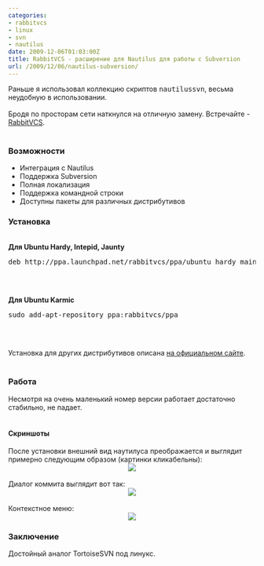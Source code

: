 ```yaml
---
categories:
- rabbitvcs
- linux
- svn
- nautilus
date: 2009-12-06T01:03:00Z
title: RabbitVCS - расширение для Nautilus для работы с Subversion
url: /2009/12/06/nautilus-subversion/
---
```


<div class='post'>
Раньше я использовал коллекцию скриптов <tt>nautilussvn</tt>, весьма неудобную в использовании.<br />
<br />
Бродя по просторам сети наткнулся на отличную замену. Встречайте - <a href="http://rabbitvcs.org/">RabbitVCS</a>.<br />
<br />
<h3>Возможности</h3><ul><li>Интеграция с Nautilus</li>
<li>Поддержка Subversion</li>
<li>Полная локализация</li>
<li>Поддержка командной строки</li>
<li>Доступны пакеты для различных дистрибутивов</li>
</ul><h3>Установка</h3><br />
<strong>Для Ubuntu Hardy, Intepid, Jaunty</strong><br />
<pre class="brush:bash;">deb http://ppa.launchpad.net/rabbitvcs/ppa/ubuntu hardy main

</pre><br />
<strong>Для Ubuntu Karmic</strong><br />
<pre class="brush:bash;">sudo add-apt-repository ppa:rabbitvcs/ppa

</pre><br />
Установка для других дистрибутивов описана <a href="http://wiki.rabbitvcs.org/wiki/download">на официальном сайте</a>.<br />
<br />
<h3>Работа</h3>Несмотря на очень маленький номер версии работает достаточно стабильно, не падает.<br />
<br />
<h4>Скриншоты</h4>После установки внешний вид наутилуса преображается и выглядит примерно следующим образом (картинки кликабельны):<br />
<div class="separator" style="clear: both; text-align: center;"><a href="http://2.bp.blogspot.com/_y8p0_dtMJ38/Sxqtltez5bI/AAAAAAAAAtk/KUPsnbkZTNU/s1600-h/Screenshot-Delicious+-+administrilo+de+dosieroj.png" imageanchor="1" style="margin-left: 1em; margin-right: 1em;"><img border="0" src="http://2.bp.blogspot.com/_y8p0_dtMJ38/Sxqtltez5bI/AAAAAAAAAtk/KUPsnbkZTNU/s320/Screenshot-Delicious+-+administrilo+de+dosieroj.png" /></a><br />
</div><br />
Диалог коммита выглядит вот так:<br />
<div class="separator" style="clear: both; text-align: center;"><a href="http://4.bp.blogspot.com/_y8p0_dtMJ38/Sxqt9y_wAbI/AAAAAAAAAts/YMfhdkKJ_Ck/s1600-h/Screenshot-1.png" imageanchor="1" style="margin-left: 1em; margin-right: 1em;"><img border="0" src="http://4.bp.blogspot.com/_y8p0_dtMJ38/Sxqt9y_wAbI/AAAAAAAAAts/YMfhdkKJ_Ck/s320/Screenshot-1.png" /></a><br />
</div><br />
Контекстное меню:<br />
<div class="separator" style="clear: both; text-align: center;"><a href="http://2.bp.blogspot.com/_y8p0_dtMJ38/SxqwIz8iOfI/AAAAAAAAAt0/bDLo2ZIzpKY/s1600-h/Screenshot-2.png" imageanchor="1" style="margin-left: 1em; margin-right: 1em;"><img border="0" src="http://2.bp.blogspot.com/_y8p0_dtMJ38/SxqwIz8iOfI/AAAAAAAAAt0/bDLo2ZIzpKY/s320/Screenshot-2.png" /></a><br />
</div><h3>Заключение</h3>Достойный аналог TortoiseSVN под линукс.</div>
